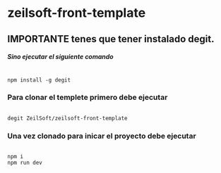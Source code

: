 # zeilsoft-front-template

## IMPORTANTE tenes que tener instalado degit.
##### Sino ejecutar el siguiente comando

```

npm install -g degit

```

### Para clonar el templete primero debe ejecutar

```

degit ZeilSoft/zeilsoft-front-template

```

### Una vez clonado para inicar el proyecto debe ejecutar

```

npm i
npm run dev

```